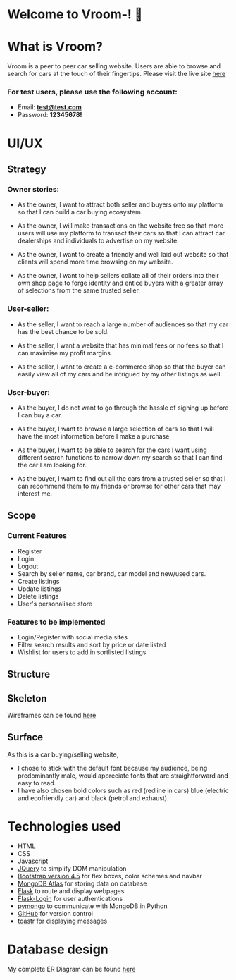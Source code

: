 # Welcome to Vroom-!    :car:



# What is Vroom?
Vroom is a peer to peer car selling website. Users are able to browse and search for cars at the touch of their fingertips.
Please visit the live site [here](https://lzx1vroom.herokuapp.com/) 

### For test users, please use the following account:
- Email: **test@test.com**
- Password: **12345678!**



# UI/UX


## Strategy
### Owner stories:

- As the owner, I want to attract both seller and buyers onto my platform so that I can build a car buying ecosystem.

- As the owner, I will make transactions on the website free so that more users will use my platform to transact their cars so that I can attract car 
dealerships and individuals to advertise on my website.

- As the owner, I want to create a friendly and well laid out website so that clients will spend more time browsing on my website.

- As the owner, I want to help sellers collate all of their orders into their own shop page to forge identity and entice buyers with a greater array of selections
from the same trusted seller.

### User-seller:

- As the seller, I want to reach a large number of audiences so that my car has the best chance to be sold.

- As the seller, I want a website that has minimal fees or no fees so that I can maximise my profit margins.

- As the seller, I want to create a e-commerce shop so that the buyer can easily view all of my cars and be intrigued by my other listings as well.

### User-buyer:

- As the buyer, I do not want to go through the hassle of signing up before I can buy a car.

- As the buyer, I want to browse a large selection of cars so that I will have the most information before I make a purchase

- As the buyer, I want to be able to search for the cars I want using different search functions to narrow down my search so that I can find the
car I am looking for.

- As the buyer, I want to find out all the cars from a trusted seller so that I can recommend them to my friends or browse for other cars that may interest me.


## Scope

### Current Features

- Register
- Login
- Logout
- Search by seller name, car brand, car model and new/used cars.
- Create listings
- Update listings
- Delete listings
- User's personalised store

### Features to be implemented

- Login/Register with social media sites
- Filter search results and sort by price or date listed
- Wishlist for users to add in sortlisted listings


## Structure


## Skeleton

Wireframes can be found [here]()


## Surface

As this is a car buying/selling website, 
- I chose to stick with the default font because my audience, being predominantly male, would appreciate fonts that are straightforward and easy to read. 
- I have also chosen bold colors such as red (redline in cars) blue (electric and ecofriendly car) and black (petrol and exhaust).


# Technologies used

- HTML
- CSS
- Javascript
- [JQuery](https://jquery.com/) to simplify DOM manipulation
- [Bootstrap version 4.5](https://getbootstrap.com/docs/4.5/getting-started/introduction/) for flex boxes, color schemes and navbar
- [MongoDB Atlas](mongodb.com) for storing data on database
- [Flask](https://flask.palletsprojects.com/en/1.1.x/) to route and display webpages
- [Flask-Login](https://flask-login.readthedocs.io/en/latest/) for user authentications
- [pymongo](https://pymongo.readthedocs.io/en/stable/) to communicate with MongoDB in Python
- [GitHub](https://github.com/) for version control
- [toastr](https://github.com/CodeSeven/toastr) for displaying messages

# Database design

My complete ER Diagram can be found [here](https://github.com/liuzhenxin2/vroom-/blob/master/Vroom%20ERD.pdf)


































